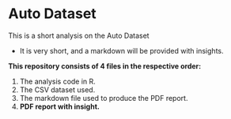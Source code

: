 # Auto Dataset
This is a short analysis on the Auto Dataset 
- It is very short, and a markdown will be provided with insights. 

**This repository consists of 4 files in the respective order:**
1. The analysis code in R.
2. The CSV dataset used.
3. The markdown file used to produce the PDF report.
4. **PDF report with insight.**
